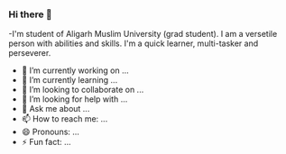 ### Hi there 👋
-I'm student of Aligarh Muslim University (grad student). I am a versetile person with abilities and skills. I'm a quick learner, multi-tasker and perseverer.


- 🔭 I’m currently working on ...
- 🌱 I’m currently learning ...
- 👯 I’m looking to collaborate on ...
- 🤔 I’m looking for help with ...
- 💬 Ask me about ...
- 📫 How to reach me: ...
- 😄 Pronouns: ...
- ⚡ Fun fact: ...

